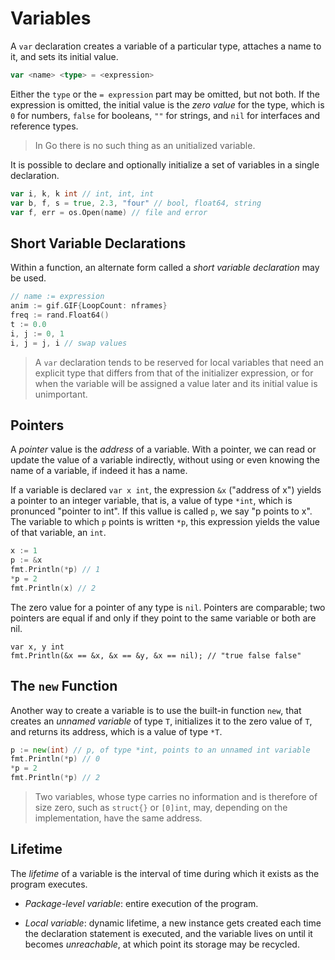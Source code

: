# Variables

A `var` declaration creates a variable of a particular type, attaches a name to it, and sets its initial value.

```go
var <name> <type> = <expression>
```

Either the `type` or the `= expression` part may be omitted, but not both. If the expression is omitted, the initial value is the *zero value* for the type, which is `0` for numbers, `false` for booleans, `""` for strings, and `nil` for interfaces and reference types.

> In Go there is no such thing as an unitialized variable.

It is possible to declare and optionally initialize a set of variables in a single declaration.

```go
var i, k, k int // int, int, int
var b, f, s = true, 2.3, "four" // bool, float64, string
var f, err = os.Open(name) // file and error
```

## Short Variable Declarations

Within a function, an alternate form called a *short variable declaration* may be used.

```go
// name := expression
anim := gif.GIF{LoopCount: nframes}
freq := rand.Float64()
t := 0.0
i, j := 0, 1
i, j = j, i // swap values
```

> A `var` declaration tends to be reserved for local variables that need an explicit type that differs from that of the initializer expression, or for when the variable will be assigned a value later and its initial value is unimportant.

## Pointers

A *pointer* value is the *address* of a variable. With a pointer, we can read or update the value of a variable indirectly, without using or even knowing the name of a variable, if indeed it has a name.

If a variable is declared `var x int`, the expression `&x` ("address of x") yields a pointer to an integer variable, that is, a value of type `*int`, which is pronunced "pointer to int". If this vallue is called `p`, we say "p points to x". The variable to which `p` points is written `*p`, this expression yields the value of that variable, an `int`.

```go
x := 1
p := &x
fmt.Println(*p) // 1
*p = 2
fmt.Println(x) // 2
```

The zero value for a pointer of any type is `nil`. Pointers are comparable; two pointers are equal if and only if they point to the same variable or both are nil.

```golang
var x, y int
fmt.Println(&x == &x, &x == &y, &x == nil); // "true false false"
```

## The `new` Function

Another way to create a variable is to use the built-in function `new`, that creates an *unnamed variable* of type `T`, initializes it to the zero value of `T`, and returns its address, which is a value of type `*T`.

```go
p := new(int) // p, of type *int, points to an unnamed int variable
fmt.Println(*p) // 0
*p = 2
fmt.Println(*p) // 2
```

> Two variables, whose type carries no information and is therefore of size zero, such as `struct{}` or `[0]int`, may, depending on the implementation, have the same address.

## Lifetime

The *lifetime* of a variable is the interval of time during which it exists as the program executes.

* *Package-level variable*: entire execution of the program.

* *Local variable*: dynamic lifetime, a new instance gets created each time the declaration statement is executed, and the variable lives on until it becomes *unreachable*, at which point its storage may be recycled.
